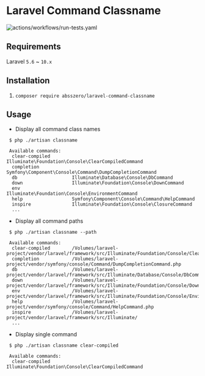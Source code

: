 # Laravel Command Classname

![actions/workflows/run-tests.yaml](https://github.com/absszero/laravel-command-classname/actions/workflows/run-tests.yaml/badge.svg)


## Requirements

Laravel `5.6` ~ `10.x`

## Installation

1. `composer require absszero/laravel-command-classname`

## Usage

- Display all command class names

```shell
 $ php ./artisan classname

 Available commands:
  clear-compiled        Illuminate\Foundation\Console\ClearCompiledCommand
  completion            Symfony\Component\Console\Command\DumpCompletionCommand
  db                    Illuminate\Database\Console\DbCommand
  down                  Illuminate\Foundation\Console\DownCommand
  env                   Illuminate\Foundation\Console\EnvironmentCommand
  help                  Symfony\Component\Console\Command\HelpCommand
  inspire               Illuminate\Foundation\Console\ClosureCommand
  ...
```

- Display all command paths

```shell
 $ php ./artisan classname --path

 Available commands:
  clear-compiled        /Volumes/laravel-project/vendor/laravel/framework/src/Illuminate/Foundation/Console/ClearCompiledCommand.php
  completion            /Volumes/laravel-project/vendor/symfony/console/Command/DumpCompletionCommand.php
  db                    /Volumes/laravel-project/vendor/laravel/framework/src/Illuminate/Database/Console/DbCommand.php
  down                  /Volumes/laravel-project/vendor/laravel/framework/src/Illuminate/Foundation/Console/DownCommand.php
  env                   /Volumes/laravel-project/vendor/laravel/framework/src/Illuminate/Foundation/Console/EnvironmentCommand.php
  help                  /Volumes/laravel-project/vendor/symfony/console/Command/HelpCommand.php
  inspire               /Volumes/laravel-project/vendor/laravel/framework/src/Illuminate/
  ...
```

- Display single command

```shell
 $ php ./artisan classname clear-compiled

 Available commands:
  clear-compiled        Illuminate\Foundation\Console\ClearCompiledCommand
